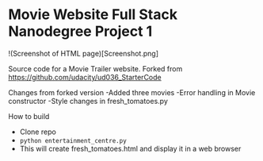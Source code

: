 # Movie Website Full Stack Nanodegree Project 1

!(Screenshot of HTML page)[Screenshot.png]

Source code for a Movie Trailer website. Forked from https://github.com/udacity/ud036_StarterCode

Changes from forked version
-Added three movies
-Error handling in Movie constructor
-Style changes in fresh_tomatoes.py

How to build
- Clone repo
- ```python entertainment_centre.py```
- This will create fresh_tomatoes.html and display it in a web browser

